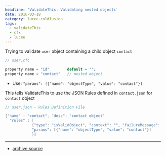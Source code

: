 ```yaml
---
headline: 'ValidateThis: Validating nested objects'
date: 2016-03-18
category: lucee-coldfusion
tags:
  - validateThis
  - cfx
  - lucee
---
```


Trying to validate `user` object containing a child object `contact`

```java
// user.cfc

property name = "id"        default = "";
property name = "contact"   // nested object
```

- Use: `"params": [{"name": "objectType", "value": "contact"}]` 

This tells ValidateThis to use the JSON Rules defined in `contact.json` for `contact` object

```java
// user.json - Rules Definition File

{"name" : "contact", "desc": "contact object"
  "rules" : [ 
            {"type": "isValidObject", "context": "", "failureMessage": "",
            "params": [{"name": "objectType", "value": "contact"}]
            }]
```

---
- [archive source](https://web.archive.org/web/20141006225333/http://www.validatethis.org/docs/wiki/Validation_Types_Supported_By_ValidateThis.cfm#IsValidObject)